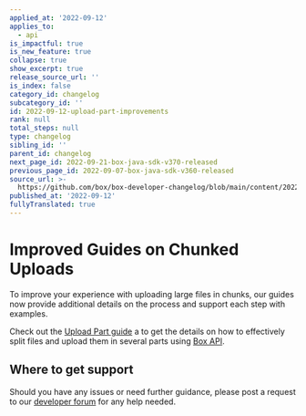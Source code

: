 ```yaml
---
applied_at: '2022-09-12'
applies_to:
  - api
is_impactful: true
is_new_feature: true
collapse: true
show_excerpt: true
release_source_url: ''
is_index: false
category_id: changelog
subcategory_id: ''
id: 2022-09-12-upload-part-improvements
rank: null
total_steps: null
type: changelog
sibling_id: ''
parent_id: changelog
next_page_id: 2022-09-21-box-java-sdk-v370-released
previous_page_id: 2022-09-07-box-java-sdk-v360-released
source_url: >-
  https://github.com/box/box-developer-changelog/blob/main/content/2022/09-12-upload-part-improvements.md
published_at: '2022-09-12'
fullyTranslated: true
---
```

# Improved Guides on Chunked Uploads

To improve your experience with uploading large files in chunks,
our guides now provide additional details on the process
and support each step with examples.

<!-- more -->

Check out the [Upload Part guide][2] a to get the details on how to
effectively split files and upload them in several parts using [Box API][3].

## Where to get support

Should you have any issues or need further guidance, please post a request to
our [developer forum][1] for any help needed.

[1]: https://support.box.com/hc/en-us/community/topics/360001932973-Platform-and-Developer-Forum

[2]: g://uploads/chunked/upload-part

[3]: e://put-files-upload-sessions-id
